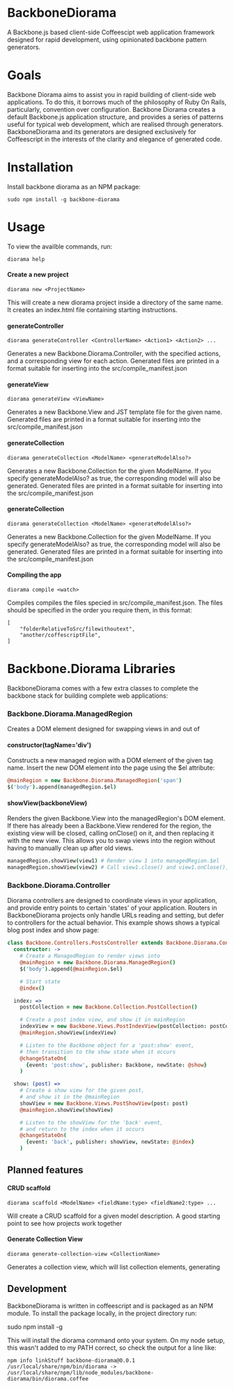 BackboneDiorama
===============

A Backbone.js based client-side Coffeescipt web application framework designed for rapid development, using opinionated backbone pattern generators.

# Goals
Backbone Diorama aims to assist you in rapid building of client-side web applications. To do this, it borrows much of the 
philosophy of Ruby On Rails, particularly, convention over configuration. Backbone Diorama creates a default Backbone.js
application structure, and provides a series of patterns useful for typical web development, which are realised through generators.
BackboneDiorama and its generators are designed exclusively for Coffeescript in the interests of the clarity and elegance of generated code.

# Installation
Install backbone diorama as an NPM package:

	sudo npm install -g backbone-diorama

# Usage
To view the availble commands, run:

	diorama help

#### Create a new project
    
    diorama new <ProjectName>

This will create a new diorama project inside a directory of the same name. It creates an index.html file containing starting instructions.

#### generateController

    diorama generateController <ControllerName> <Action1> <Action2> ...

Generates a new Backbone.Diorama.Controller, with the specified actions, and a corresponding view for each action. Generated files are printed in a format suitable for inserting into the src/compile_manifest.json

#### generateView

    diorama generateView <ViewName>

Generates a new Backbone.View and JST template file for the given name. Generated files are printed in a format suitable for inserting into the src/compile_manifest.json

#### generateCollection

    diorama generateCollection <ModelName> <generateModelAlso?>

Generates a new Backbone.Collection for the given ModelName. If you specify generateModelAlso? as true, the corresponding model will also be generated. Generated files are printed in a format suitable for inserting into the src/compile_manifest.json

#### generateCollection

    diorama generateCollection <ModelName> <generateModelAlso?>

Generates a new Backbone.Collection for the given ModelName. If you specify generateModelAlso? as true, the corresponding model will also be generated. Generated files are printed in a format suitable for inserting into the src/compile_manifest.json

#### Compiling the app

    diorama compile <watch>

Compiles compiles the files specied in src/compile_manifest.json. The files should be specified in the order you require them, in this format:

	[
		"folderRelativeToSrc/filewithoutext",
		"another/coffescriptFile",
	]


# Backbone.Diorama Libraries
BackboneDiorama comes with a few extra classes to complete the backbone stack for building complete web applications:

### Backbone.Diorama.ManagedRegion
Creates a DOM element designed for swapping views in and out of
#### constructor(tagName='div')
Constructs a new managed region with a DOM element of the given tag name. Insert the new DOM element into the page using the $el attribute:

```coffee
@mainRegion = new Backbone.Diorama.ManagedRegion('span')
$('body').append(managedRegion.$el)
```

#### showView(backboneView)
Renders the given Backbone.View into the managedRegion's DOM element. If there has already been a Backbone.View rendered for the region, the existing view will be closed, calling onClose() on it, and then replacing it with the new view. This allows you to swap views into the region without having to manually clean up after old views.

```coffee
managedRegion.showView(view1) # Render view 1 into managedRegion.$el
managedRegion.showView(view2) # Call view1.close() and view1.onClose(), render view2 into managedRegion.$el
```

### Backbone.Diorama.Controller
Diorama controllers are designed to coordinate views in your application, and provide entry points to certain 'states' of your application. Routers in BackboneDiorama projects only handle URLs reading and setting, but defer to controllers for the actual behavior.
This example shows shows a typical blog post index and show page:

```coffee
class Backbone.Controllers.PostsController extends Backbone.Diorama.Controller
  constructor: ->
    # Create a ManagedRegion to render views into
    @mainRegion = new Backbone.Diorama.ManagedRegion()
    $('body').append(@mainRegion.$el)

    # Start state
    @index()

  index: =>
    postCollection = new Backbone.Collection.PostCollection()

    # Create a post index view, and show it in mainRegion
    indexView = new Backbone.Views.PostIndexView(postCollection: postCollection)
    @mainRegion.showView(indexView)

    # Listen to the Backbone object for a 'post:show' event,
    # then transition to the show state when it occurs
    @changeStateOn(
      {event: 'post:show', publisher: Backbone, newState: @show}
    )

  show: (post) =>
    # Create a show view for the given post,
    # and show it in the @mainRegion
    showView = new Backbone.Views.PostShowView(post: post)
    @mainRegion.showView(showView)

    # Listen to the showView for the 'back' event,
    # and return to the index when it occurs
    @changeStateOn(
      {event: 'back', publisher: showView, newState: @index}
    )
```

## Planned features
#### CRUD scaffold
    
    diorama scaffold <ModelName> <fieldName:type> <fieldName2:type> ...

Will create a CRUD scaffold for a given model description. A good starting point to see how projects work together

#### Generate Collection View

    diorama generate-collection-view <CollectionName>

Generates a collection view, which will list collection elements, generating 


    

## Development
BackboneDiorama is written in coffeescript and is packaged as an NPM module. To install the package locally, in the project directory run:

  sudo npm install -g

This will install the diorama command onto your system. On my node setup, this wasn't added to my PATH correct, so check the output for a line like:

    npm info linkStuff backbone-diorama@0.0.1
    /usr/local/share/npm/bin/diorama -> /usr/local/share/npm/lib/node_modules/backbone-diorama/bin/diorama.coffee
